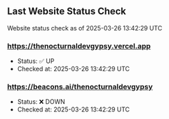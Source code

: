 ## Last Website Status Check

<!-- GitHub Action will update the section below -->
Website status check as of 2025-03-26 13:42:29 UTC

### https://thenocturnaldevgypsy.vercel.app
- Status: ✅ UP
- Checked at: 2025-03-26 13:42:29 UTC

### https://beacons.ai/thenocturnaldevgypsy
- Status: ❌ DOWN
- Checked at: 2025-03-26 13:42:29 UTC


<!-- End of GitHub Action update section -->
